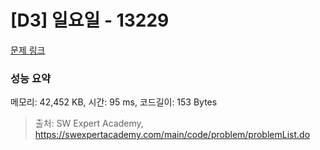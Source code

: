 # [D3] 일요일 - 13229 

[문제 링크](https://swexpertacademy.com/main/code/problem/problemDetail.do?contestProbId=AX0SaDW6L2oDFASs) 

### 성능 요약

메모리: 42,452 KB, 시간: 95 ms, 코드길이: 153 Bytes



> 출처: SW Expert Academy, https://swexpertacademy.com/main/code/problem/problemList.do